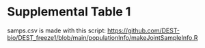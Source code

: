 # Supplemental Table 1
samps.csv is made with this script:
https://github.com/DEST-bio/DEST_freeze1/blob/main/populationInfo/makeJointSampleInfo.R
